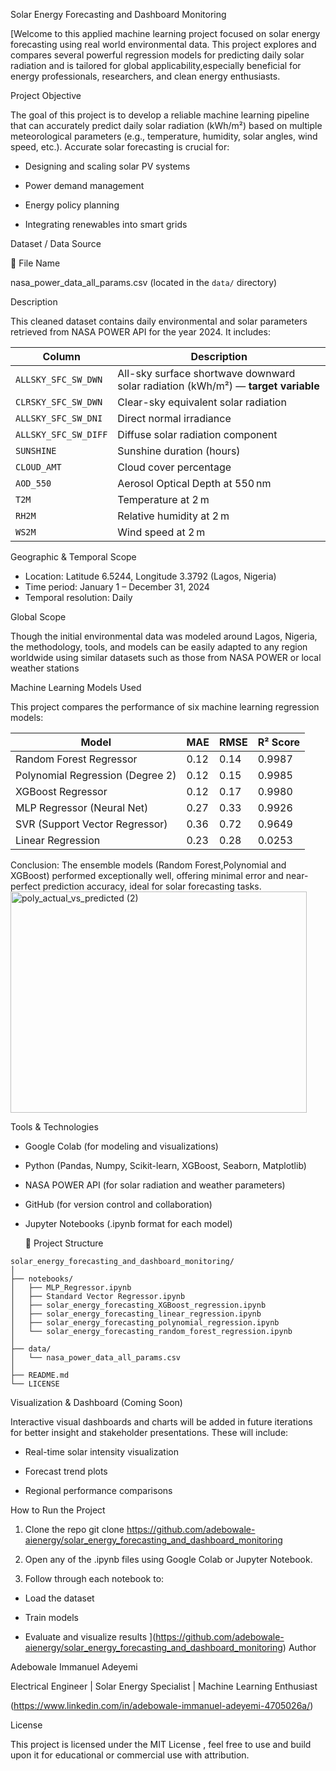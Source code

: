 Solar Energy Forecasting and Dashboard Monitoring 

[Welcome to this applied machine learning project focused on solar energy forecasting using real world environmental data. 
This project explores and compares several powerful regression models for predicting daily solar radiation and is tailored for global applicability,especially beneficial for energy professionals, researchers, and clean energy enthusiasts.

Project Objective

The goal of this project is to develop a reliable machine learning pipeline that can accurately predict daily solar radiation (kWh/m²) based on multiple meteorological parameters (e.g., temperature, humidity, solar angles, wind speed, etc.). Accurate solar forecasting is crucial for:

- Designing and scaling solar PV systems

- Power demand management

- Energy policy planning

- Integrating renewables into smart grids

Dataset / Data Source

📂 File Name

nasa_power_data_all_params.csv (located in the `data/` directory)

 Description
 
This cleaned dataset contains daily environmental and solar parameters retrieved from NASA POWER API for the year 2024. It includes:

| Column              | Description                                               |
|----------------------|------------------------------------------------------------|
| `ALLSKY_SFC_SW_DWN`  | All-sky surface shortwave downward solar radiation (kWh/m²) — **target variable** |
| `CLRSKY_SFC_SW_DWN`  | Clear-sky equivalent solar radiation                      |
| `ALLSKY_SFC_SW_DNI`  | Direct normal irradiance                                   |
| `ALLSKY_SFC_SW_DIFF` | Diffuse solar radiation component                          |
| `SUNSHINE`           | Sunshine duration (hours)                                  |
| `CLOUD_AMT`          | Cloud cover percentage                                     |
| `AOD_550`            | Aerosol Optical Depth at 550 nm                            |
| `T2M`                | Temperature at 2 m                                         |
| `RH2M`               | Relative humidity at 2 m                                   |
| `WS2M`               | Wind speed at 2 m                                          |

 Geographic & Temporal Scope
 
- Location: Latitude 6.5244, Longitude 3.3792 (Lagos, Nigeria)
- Time period: January 1 – December 31, 2024
- Temporal resolution: Daily

Global Scope

Though the initial environmental data was modeled around Lagos, Nigeria, the methodology, tools, and models can be easily adapted to any region worldwide using similar datasets such as those from NASA POWER or local weather stations

 Machine Learning Models Used

This project compares the performance of six machine learning regression models:

| Model                            | MAE   | RMSE  | R² Score |
|----------------------------------|-------|-------|----------|
| Random Forest Regressor          | 0.12  | 0.14  | 0.9987   |
| Polynomial Regression (Degree 2) | 0.12  | 0.15  | 0.9985   |
| XGBoost Regressor                | 0.12  | 0.17  | 0.9980   |
| MLP Regressor (Neural Net)       | 0.27  | 0.33  | 0.9926   |
| SVR (Support Vector Regressor)   | 0.36  | 0.72  | 0.9649   |
| Linear Regression                | 0.23  | 0.28  | 0.0253   |

Conclusion:
The ensemble models (Random Forest,Polynomial and XGBoost) performed exceptionally well, offering minimal error and near-perfect prediction accuracy, ideal for solar forecasting tasks.
<img width="474" height="354" alt="poly_actual_vs_predicted (2)" src="https://github.com/user-attachments/assets/9d61ee53-34da-488c-a35c-69b7889cd7f6" />


 Tools & Technologies

- Google Colab (for modeling and visualizations)

- Python (Pandas, Numpy, Scikit-learn, XGBoost, Seaborn, Matplotlib)

- NASA POWER API (for solar radiation and weather parameters)

- GitHub (for version control and collaboration)

- Jupyter Notebooks (.ipynb format for each model)

  📁 Project Structure
 ```text
solar_energy_forecasting_and_dashboard_monitoring/
│
├── notebooks/
│   ├── MLP_Regressor.ipynb
│   ├── Standard Vector Regressor.ipynb
│   ├── solar_energy_forecasting_XGBoost_regression.ipynb
│   ├── solar_energy_forecasting_linear_regression.ipynb
│   ├── solar_energy_forecasting_polynomial_regression.ipynb
│   └── solar_energy_forecasting_random_forest_regression.ipynb
│
├── data/
│   └── nasa_power_data_all_params.csv
│
├── README.md
└── LICENSE
```
Visualization & Dashboard (Coming Soon)

Interactive visual dashboards and charts will be added in future iterations for better insight and stakeholder presentations. These will include:

- Real-time solar intensity visualization

- Forecast trend plots

- Regional performance comparisons

 How to Run the Project

1. Clone the repo git clone
    https://github.com/adebowale-aienergy/solar_energy_forecasting_and_dashboard_monitoring

3. Open any of the .ipynb files using Google Colab or Jupyter Notebook.

4. Follow through each notebook to:

- Load the dataset

- Train models

- Evaluate and visualize results
](https://github.com/adebowale-aienergy/solar_energy_forecasting_and_dashboard_monitoring)
 Author

Adebowale Immanuel Adeyemi

Electrical Engineer | Solar Energy Specialist | Machine Learning Enthusiast

(https://www.linkedin.com/in/adebowale-immanuel-adeyemi-4705026a/)

 License

This project is licensed under the MIT License , feel free to use and build upon it for educational or commercial use with attribution.






